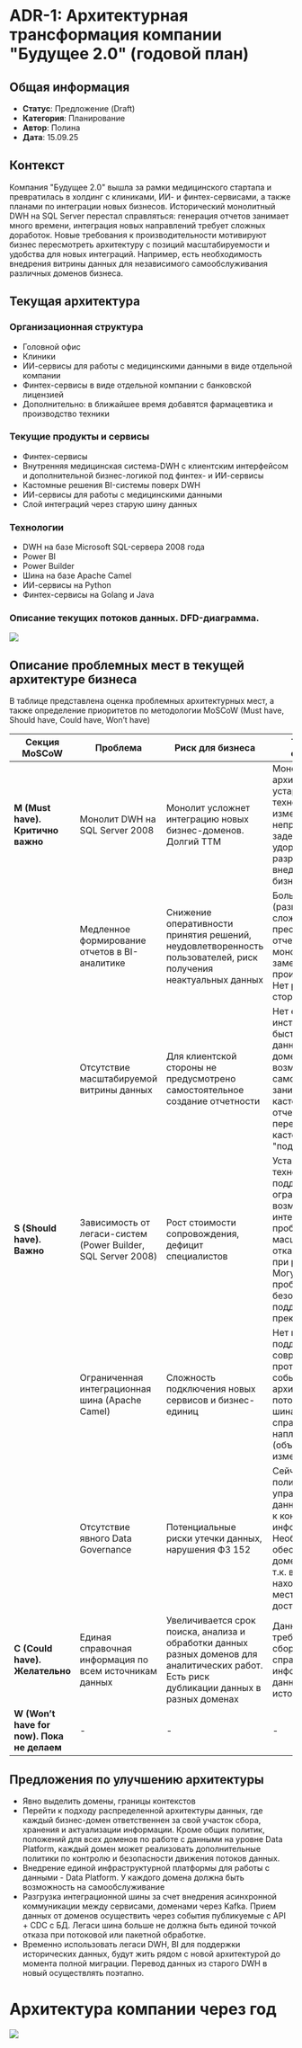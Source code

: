 # ADR-1: Архитектурная трансформация компании "Будущее 2.0" (годовой план)
## Общая информация
- **Статус**: Предложение (Draft)
- **Категория**: Планирование
- **Автор**: Полина
- **Дата**: 15.09.25

## Контекст
Компания "Будущее 2.0" вышла за рамки медицинского стартапа и превратилась в холдинг с клиниками, ИИ- и финтех-сервисами, а также планами по интеграции новых бизнесов. Исторический монолитный DWH на SQL Server перестал справляться: генерация отчетов занимает много времени, интеграция новых направлений требует сложных доработок. Новые требования к производительности мотивируют бизнес пересмотреть архитектуру с позиций масштабируемости и удобства для новых интеграций. Например, есть необходимость внедрения витрины данных для независимого самообслуживания различных доменов бизнеса.

## Текущая архитектура

### Организационная структура
- Головной офис
- Клиники
- ИИ-сервисы для работы с медицинскими данными в виде отдельной компании
- Финтех-сервисы в виде отдельной компании с банковской лицензией
- Дополнительно: в ближайшее время добавятся фармацевтика и производство техники

### Текущие продукты и сервисы
- Финтех-сервисы
- Внутренняя медицинская система-DWH с клиентским интерфейсом и дополнительной бизнес-логикой под финтех- и ИИ-сервисы
- Кастомные решения BI-системы поверх DWH
- ИИ-сервисы для работы с медицинскими данными
- Слой интеграций через старую шину данных

### Технологии
- DWH на базе Microsoft SQL-сервера 2008 года
- Power BI
- Power Builder
- Шина на базе Apache Camel
- ИИ-сервисы на Python
- Финтех-сервисы на Golang и Java

### Описание текущих потоков данных. DFD-диаграмма.
![](./dfd_as-is.png)

## Описание проблемных мест в текущей архитектуре бизнеса

В таблице представлена оценка проблемных архитектурных мест, а также определение приоритетов по методологии MoSCoW (Must have, Should have, Could have, Won’t have)

|Секция MoSCoW|Проблема|Риск для бизнеса|Техническое обоснование|
|---|---|---|---|
|**M (Must have). Критично важно**|Монолит DWH на SQL Server 2008|Монолит усложнет интеграцию новых бизнес-доменов. Долгий TTM| Монолитная архитектура, устаревшая технология. Любое изменение может непредсказуемо задеть весь ETL, удорожание разработки при внедрении новой бизнес-логики|
||Медленное формирование отчетов в BI-аналитике|Снижение оперативности принятия решений, неудовлетворенность пользователей, риск получения неактуальных данных|Большие объемы (размеры в ТБ), сложные преобразования отчетности внутри монолитного DWH замедляют производительность. Нет разгрузки в сторону витрин.|
||Отсутствие масштабируемой витрины данных|Для клиентской стороны не предусмотрено самостоятельное создание отчетности|Нет единого инструмента для быстрого доступа к данным разных доменов, нет возможности самостоятельно заниматься кастомизацией отчетности. BI-слой перегружен кастомизациями "под капотом"|
|**S (Should have). Важно**| Зависимость от легаси-систем (Power Builder, SQL Server 2008) |Рост стоимости сопровождения, дефицит специалистов|Устаревшие технологии плохо поддерживаются, ограничены возможности интеграции. Есть проблемы с масштабируемостью, отказоусточивостью при росте нагрузки. Могут возникнуть проблемы с безопасностью, если поддержка продукта прекратится|
||Ограниченная интеграционная шина (Apache Camel)|Сложность подключения новых сервисов и бизнес-единиц|Нет гибкой поддержки современных протоколов и событийной архитектуры. При потоковой обработке шина может не справиться с наплывом данных (объемы данных уже измеряются в ТБ)|
||Отсутствие явного Data Governance|Потенциальные риски утечки данных, нарушения ФЗ 152|Сейчас нет явных политик по управлению данными, доступами к конфиденциальной информации. Необходимо обеспечить ролевую, доменную изоляцию, т.к. все данные находятся в одном месте с одинаковым доступом к ним|
|**C (Could have). Желательно**|Единая справочная информация по всем источникам данных| Увеличивается срок поиска, анализа и обработки данных разных доменов для аналитических работ. Есть риск дубликации данных в разных доменах|Данные разрознены, требуется единый сбор, ведение справочной информации о данных и их источниках|
|**W (Won’t have for now). Пока не делаем** |-|-|-|

## Предложения по улучшению архитектуры
- Явно выделить домены, границы контекстов
- Перейти к подходу распределенной архитектуры данных, где каждый бизнес-домен ответственнен за свой участок сбора, хранения и актуализации информации. Кроме общих политик, положений для всех доменов по работе с данными на уровне Data Platform, каждый домен может реализовать дополнительные политики по контролю и безопасности движения потоков данных.
- Внедрение единой инфраструктурной платформы для работы с данными - Data Platform. У каждого домена должна быть возможность на самообслуживание
- Разгрузка интеграционной шины за счет внедрения асинхронной коммуникации между сервисами, доменами через Kafka. Прием данных от доменов осуществить через события публикуемые с API + CDC с БД. Легаси шина больше не должна быть единой точкой отказа при потоковой или пакетной обработке.
- Временно использовать легаси DWH, BI для поддержки исторических данных, будут жить рядом с новой архитектурой до момента полной миграции. Перевод данных из старого DWH в новый осуществлять поэтапно.


# Архитектура компании через год
![](../out/task%201/c4_context_schema/c4_context_schema.svg)